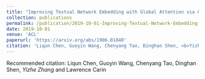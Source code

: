 ```yaml
---
title: "Improving Textual Network Embedding with Global Attention via Optimal Transport."
collection: publications
permalink: /publication/2019-10-01-Improving-Textual-Network-Embedding-with-Global-Attention-via-Optimal-Transport
date: 2019-10-01
venue: 'ACL'
paperurl: 'https://arxiv.org/abs/1906.01840'
citation: 'Liqun Chen, Guoyin Wang, Chenyang Tao, Dinghan Shen, <b>Yizhe Zhang</b> and Lawrence Carin'
---
```

Recommended citation: Liqun Chen, Guoyin Wang, Chenyang Tao, Dinghan Shen, *Yizhe Zhang* and Lawrence Carin